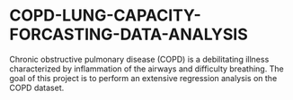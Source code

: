 # COPD-LUNG-CAPACITY-FORCASTING-DATA-ANALYSIS

Chronic obstructive pulmonary disease (COPD) is a debilitating illness characterized by inflammation of
the airways and difficulty breathing. The goal of this project is to perform an extensive regression analysis
on the COPD dataset.
